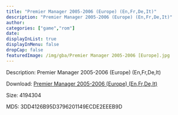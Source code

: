 ```yaml
---
title: "Premier Manager 2005-2006 (Europe) (En,Fr,De,It)"
description: "Premier Manager 2005-2006 (Europe) (En,Fr,De,It)"
author: 
categories: ["game","rom"]
date: 
displayInList: true
displayInMenu: false
dropCap: false
featuredImage: /img/gba/Premier Manager 2005-2006 [Europe].jpg
---
```


Description: Premier Manager 2005-2006 (Europe) (En,Fr,De,It)

Download: <a style="text-decoration:underline;" href="https://mega.nz/#!CSZWFILC!mZl6ErU0fIhshgVurQGz5AROKaYIxjg1hFlKpXrZCEc" target = "_blank" rel = "nofollow" > Premier Manager 2005-2006 (Europe) (En,Fr,De,It)</a>

Size: 4194304

MD5: 3DD4126B95D3796201149ECDE2EEEB9D

